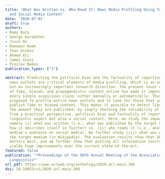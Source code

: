 ```yaml
---
title: 'What Was Written vs. Who Read It: News Media Profiling Using Text Analysis
  and Social Media Context'
date: '2020-07-01'
draft: true
authors:
- Ramy Baly
- Georgi Karadzhov
- Jisun An
- Haewoon Kwak
- Yoan Dinkov
- Ahmed Ali
- James Glass
- Preslav Nakov
publication_types: ["1"]

abstract: Predicting the political bias and the factuality of reporting of entire
  news outlets are critical elements of media profiling, which is an understudied
  but an increasingly important research direction. The present level of proliferation
  of fake, biased, and propagandistic content online has made it impossible to fact-check
  every single suspicious claim, either manually or automatically. Thus, it has been
  proposed to profile entire news outlets and to look for those that are likely to
  publish fake or biased content. This makes it possible to detect likely fake news
  the moment they are published, by simply checking the reliability of their source.
  From a practical perspective, political bias and factuality of reporting have a
  linguistic aspect but also a social context. Here, we study the impact of both,
  namely (i) what was written (i.e., what was published by the target medium, and
  how it describes itself in Twitter) vs. (ii) who reads it (i.e., analyzing the target
  medium′s audience on social media). We further study (iii) what was written about
  the target medium (in Wikipedia). The evaluation results show that what was written
  matters most, and we further show that putting all information sources together
  yields huge improvements over the current state-of-the-art.
featured: false
publication: '*Proceedings of the 58th Annual Meeting of the Association for Computational
  Linguistics*'
url_pdf: https://www.aclweb.org/anthology/2020.acl-main.308
doi: 10.18653/v1/2020.acl-main.308
---
```


